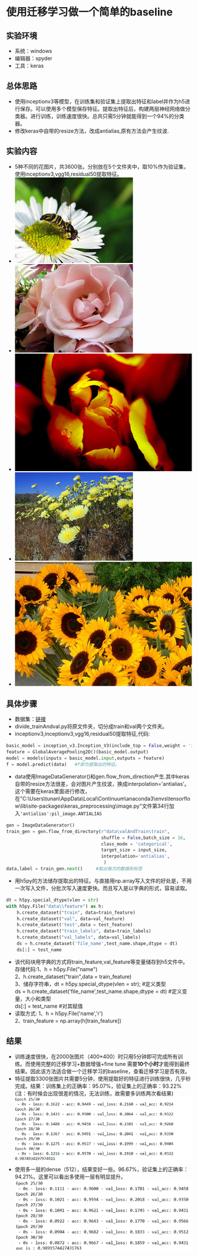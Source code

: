 # 使用迁移学习做一个简单的baseline
## 实验环境
* 系统：windows
* 编辑器：spyder
* 工具：keras  

## 总体思路
* 使用inceptionv3等模型，在训练集和验证集上提取出特征和label并作为h5进行保存。可以使用多个模型保存特征。提取出特征后，构建两层神经网络做分类器。进行训练，训练速度很快。总共只需5分钟就能得到一个94%的分类器。
* 修改keras中自带的resize方法，改成antialias,原有方法会产生纹波.  

## 实验内容
* 5种不同的花图片，共3600张。分别放在5个文件夹中，取10%作为验证集，使用inceptionv3,vgg16,residual50提取特征。
* ![flower1](flower1.jpg)
* ![flower2](flower2.jpg)
* ![flower3](flower3.jpg)
* ![flower4](flower4.jpg)
* ![flower5](flower5.jpg)

## 具体步骤
* 数据集：[链接](http://download.tensorflow.org/example_images/flower_photos.tgz)
* divide_trainAndval.py将原文件夹，切分成train和val两个文件夹。  
* inceptionv3,inceptionv3,vgg16,residual50提取特征,代码:

```python
basic_model = inception_v3.Inception_V3(include_top = False,weight = 'imagenet')
feature = GlobalAveragePooling2D()(basic_model.output)
model = models(inputs = basic_model.input,outputs = feature)
f = model.predict(data)	  #f即为提取出的特征。
```  

* data使用ImageDataGenerator()和gen.flow\_from\_direction产生.其中keras自带的resize方法很差，会对图片产生纹波，换成interpolation='antialias'。这个需要在keras里面进行修改，在"C:\Users\tunan\AppData\Local\Continuum\anaconda3\envs\tensorflow\lib\site-packages\keras_preprocessing\image.py"文件第34行加入`'antialias':pil_image.ANTIALIAS`

```python
gen = ImageDataGenerator()
train_gen = gen.flow_from_directory(r"data\valAndTrain\train",
                                    shuffle = False,batch_size = 16,
                                    class_mode = 'categorical',
                                    target_size = input_size,
                                    interpolation='antialias',
                                     )
data,label = train_gen.next()	  #取出每次的数据和标签
```

* 用h5py的方法储存提取出的特征。与直接用np.array写入文件的好处是，不用一次写入文件，分批次写入速度更快。而且写入是以字典的形式，容易读取。  

```python  #上下对齐，反上斜点。
dt = h5py.special_dtype(vlen = str)
with h5py.File("data\\feature") as h:
    h.create_dataset("train", data=train_feature)
    h.create_dataset("val", data=val_feature) 
    h.create_dataset('test',data = test_feature)
    h.create_dataset("train_labels", data=train_labels)
    h.create_dataset("val_labels", data=val_labels)
    ds = h.create_dataset('file_name',test_name.shape,dtype = dt)
    ds[:] = test_name
```  

* 该代码块用字典的方式将train\_feature,val\_feature等变量储存到h5文件中。  
  存储代码:1、h = h5py.File("name")  
  2、h.create\_dataset("train",data = train\_feature)  
  3、储存字符串，dt = h5py.special\_dtype(vlen = str);   #定义类型  
     ds = h.create\_dataset('file_name',test_name.shape,dtype = dt) #定义变量，大小和类型  
     ds[:] = test_name   #对其赋值
* 读取方式:
  1、h = h5py.File('name','r')  
  2、train\_feature = np.array(h[train_feature])

## 结果  
* 训练速度很快，在2000张图片（400\*400）时只用5分钟即可完成所有训练。而使用完整的迁移学习+数据增强+fine tune 需要**10个小时**才能得到最终结果。因此该方法适合做一个迁移学习的baseline，查看迁移学习是否有效。
* 特征提取3300张图片共需要5分钟，使用提取好的特征进行训练很快，几乎秒完成。结果：训练集上的正确率：95.07%，验证集上的正确率：93.22% (注：有时候会出现很差的情况，无法训练，故需要多训练两次看结果)
![result](result.PNG)  
* 使用多一层的dense（512），结果变好一些。96.67%，验证集上的正确率：94.21%。这里可以看出多使用一层有明显提升。
![result](result1.PNG) 


